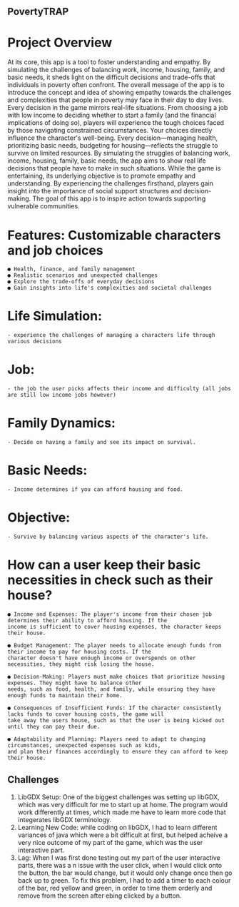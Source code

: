## PovertyTRAP

# Project Overview

At its core, this app is a tool to foster understanding and empathy. By simulating the challenges of balancing work, income,
housing, family, and basic needs, it sheds light on the difficult decisions and trade-offs that individuals in poverty often confront.
The overall message of the app is to introduce the concept and idea of showing empathy towards the challenges and
complexities that people in poverty may face in their day to day lives. Every decision in the game mirrors real-life situations.
From choosing a job with low income to deciding whether to start a family (and the financial implications of doing so), players
will experience the tough choices faced by those navigating constrained circumstances. Your choices directly influence the
character's well-being. Every decision—managing health, prioritizing basic needs, budgeting for housing—reflects the struggle
to survive on limited resources. By simulating the struggles of balancing work, income, housing, family, basic needs, the app
aims to show real life decisions that people have to make in such situations.
While the game is entertaining, its underlying objective is to promote empathy and understanding. By experiencing the
challenges firsthand, players gain insight into the importance of social support structures and decision-making. The goal of this
app is to inspire action towards supporting vulnerable communities.


  # Features: Customizable characters and job choices
    ● Health, finance, and family management
    ● Realistic scenarios and unexpected challenges
    ● Explore the trade-offs of everyday decisions
    ● Gain insights into life's complexities and societal challenges
# Life Simulation: 
    - experience the challenges of managing a characters life through various decisions
# Job: 
    - the job the user picks affects their income and difficulty (all jobs are still low income jobs however)
# Family Dynamics:
    - Decide on having a family and see its impact on survival.
    
# Basic Needs: 
    - Income determines if you can afford housing and food.
    
# Objective: 
    - Survive by balancing various aspects of the character's life.
    
# How can a user keep their basic necessities in check such as their house?

    ● Income and Expenses: The player's income from their chosen job determines their ability to afford housing. If the
    income is sufficient to cover housing expenses, the character keeps their house.

    ● Budget Management: The player needs to allocate enough funds from their income to pay for housing costs. If the
    character doesn't have enough income or overspends on other necessities, they might risk losing the house.
    
    ● Decision-Making: Players must make choices that prioritize housing expenses. They might have to balance other
    needs, such as food, health, and family, while ensuring they have enough funds to maintain their home.
    
    ● Consequences of Insufficient Funds: If the character consistently lacks funds to cover housing costs, the game will
    take away the users house, such as that the user is being kicked out until they can pay their due.
    
    ● Adaptability and Planning: Players need to adapt to changing circumstances, unexpected expenses such as kids,
    and plan their finances accordingly to ensure they can afford to keep their house.


## Challenges

1. LibGDX Setup: One of the biggest challenges was setting up libGDX, which was very difficult for me to start up at home. The program would work differently at times, which made me have to learn more code that integerates libGDX terminology.
4. Learning New Code: while coding on libGDX, I had to learn different variances of java which were a bit difficult at first, but helped acheive a very nice outcome of my part of the game, which was the user interactive part.
5. Lag: When I was first done testing out my part of the user interactive parts, there was a n issue with the user click, when I would click onto the button, the bar would change, but it would only change once then go back up to green. To fix this problem, I had to add a timer to each colour of the bar, red yellow and green, in order to time them orderly and remove from the screen after ebing clicked by a button.

